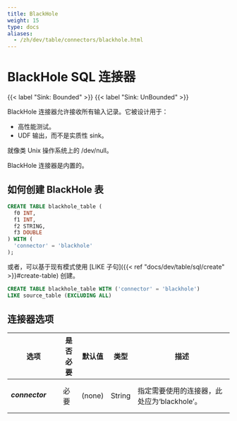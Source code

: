 ```yaml
---
title: BlackHole
weight: 15
type: docs
aliases:
  - /zh/dev/table/connectors/blackhole.html
---
```

<!--
Licensed to the Apache Software Foundation (ASF) under one
or more contributor license agreements.  See the NOTICE file
distributed with this work for additional information
regarding copyright ownership.  The ASF licenses this file
to you under the Apache License, Version 2.0 (the
"License"); you may not use this file except in compliance
with the License.  You may obtain a copy of the License at

  http://www.apache.org/licenses/LICENSE-2.0

Unless required by applicable law or agreed to in writing,
software distributed under the License is distributed on an
"AS IS" BASIS, WITHOUT WARRANTIES OR CONDITIONS OF ANY
KIND, either express or implied.  See the License for the
specific language governing permissions and limitations
under the License.
-->

# BlackHole SQL 连接器

{{< label "Sink: Bounded" >}}
{{< label "Sink: UnBounded" >}}

BlackHole 连接器允许接收所有输入记录。它被设计用于：

- 高性能测试。
- UDF 输出，而不是实质性 sink。

就像类 Unix 操作系统上的 /dev/null。

BlackHole 连接器是内置的。

如何创建 BlackHole 表
----------------

```sql
CREATE TABLE blackhole_table (
  f0 INT,
  f1 INT,
  f2 STRING,
  f3 DOUBLE
) WITH (
  'connector' = 'blackhole'
);
```


或者，可以基于现有模式使用 [LIKE 子句]({{< ref "docs/dev/table/sql/create" >}}#create-table) 创建。

```sql
CREATE TABLE blackhole_table WITH ('connector' = 'blackhole')
LIKE source_table (EXCLUDING ALL)
```

连接器选项
----------------

<table class="table table-bordered">
    <thead>
      <tr>
        <th class="text-left" style="width: 25%">选项</th>
        <th class="text-center" style="width: 9%">是否必要</th>
        <th class="text-center" style="width: 7%">默认值</th>
        <th class="text-center" style="width: 10%">类型</th>
        <th class="text-center" style="width: 50%">描述</th>
      </tr>
    </thead>
    <tbody>
    <tr>
      <td><h5>connector</h5></td>
      <td>必要</td>
      <td style="word-wrap: break-word;">(none)</td>
      <td>String</td>
      <td>指定需要使用的连接器，此处应为‘blackhole’。</td>
    </tr>
    </tbody>
</table>
